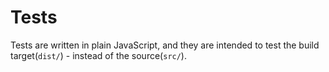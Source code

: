 # Tests

Tests are written in plain JavaScript, and 
they are intended to test the build target(`dist/`) - instead of the source(`src/`).

